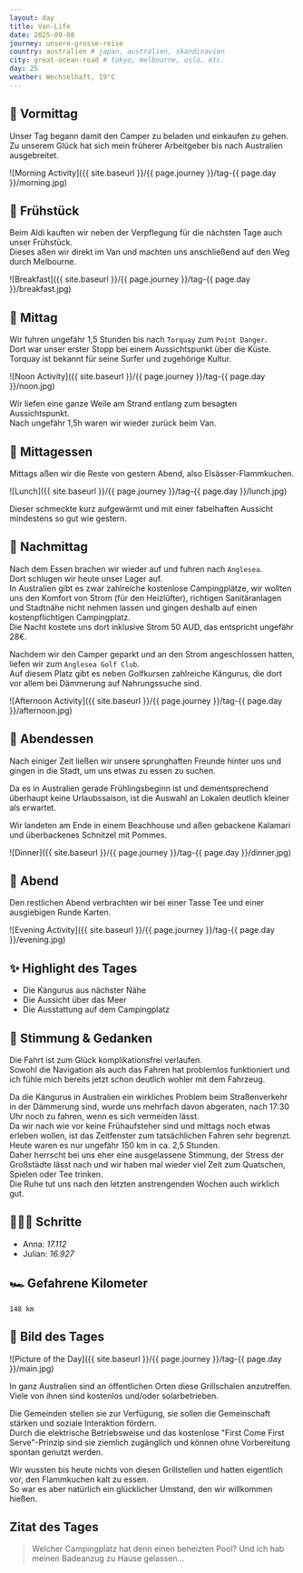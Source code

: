 ```yaml
---
layout: day
title: Van-Life
date: 2025-09-08
journey: unsere-grosse-reise
country: australien # japan, australien, skandinavien
city: great-ocean-road # tokyo, melbourne, oslo, etc.
day: 25
weather: Wechselhaft, 19°C
---
```


## 🌅 Vormittag

Unser Tag begann damit den Camper zu beladen und einkaufen zu gehen.  
Zu unserem Glück hat sich mein früherer Arbeitgeber bis nach Australien ausgebreitet.

![Morning Activity]({{ site.baseurl }}/{{ page.journey }}/tag-{{ page.day }}/morning.jpg)

## 🥐 Frühstück

Beim Aldi kauften wir neben der Verpflegung für die nächsten Tage auch unser Frühstück.  
Dieses aßen wir direkt im Van und machten uns anschließend auf den Weg durch Melbourne.

![Breakfast]({{ site.baseurl }}/{{ page.journey }}/tag-{{ page.day }}/breakfast.jpg)

## 🌇 Mittag

Wir fuhren ungefähr 1,5 Stunden bis nach `Torquay` zum `Point Danger`.  
Dort war unser erster Stopp bei einem Aussichtspunkt über die Küste.  
Torquay ist bekannt für seine Surfer und zugehörige Kultur.

![Noon Activity]({{ site.baseurl }}/{{ page.journey }}/tag-{{ page.day }}/noon.jpg)

Wir liefen eine ganze Weile am Strand entlang zum besagten Aussichtspunkt.  
Nach ungefähr 1,5h waren wir wieder zurück beim Van. 

## 🍣 Mittagessen

Mittags aßen wir die Reste von gestern Abend, also Elsässer-Flammkuchen.

![Lunch]({{ site.baseurl }}/{{ page.journey }}/tag-{{ page.day }}/lunch.jpg)

Dieser schmeckte kurz aufgewärmt und mit einer fabelhaften Aussicht mindestens so gut wie gestern.

## 🌆 Nachmittag

Nach dem Essen brachen wir wieder auf und fuhren nach `Anglesea`.  
Dort schlugen wir heute unser Lager auf.  
In Australien gibt es zwar zahlreiche kostenlose Campingplätze, wir wollten uns den Komfort von Strom (für den Heizlüfter), richtigen Sanitäranlagen und Stadtnähe nicht nehmen lassen und gingen deshalb auf einen kostenpflichtigen Campingplatz.  
Die Nacht kostete uns dort inklusive Strom 50 AUD, das entspricht ungefähr 28€.

Nachdem wir den Camper geparkt und an den Strom angeschlossen hatten, liefen wir zum `Anglesea Golf Club`.  
Auf diesem Platz gibt es neben Golfkursen zahlreiche Kängurus, die dort vor allem bei Dämmerung auf Nahrungssuche sind. 

![Afternoon Activity]({{ site.baseurl }}/{{ page.journey }}/tag-{{ page.day }}/afternoon.jpg)

## 🍜 Abendessen

Nach einiger Zeit ließen wir unsere sprunghaften Freunde hinter uns und gingen in die Stadt, um uns etwas zu essen zu suchen.

Da es in Australien gerade Frühlingsbeginn ist und dementsprechend überhaupt keine Urlaubssaison, ist die Auswahl an Lokalen deutlich kleiner als erwartet.

Wir landeten am Ende in einem Beachhouse und aßen gebackene Kalamari und überbackenes Schnitzel mit Pommes.

![Dinner]({{ site.baseurl }}/{{ page.journey }}/tag-{{ page.day }}/dinner.jpg)

## 🌙 Abend

Den restlichen Abend verbrachten wir bei einer Tasse Tee und einer ausgiebigen Runde Karten.

![Evening Activity]({{ site.baseurl }}/{{ page.journey }}/tag-{{ page.day }}/evening.jpg)

## ✨ Highlight des Tages

- Die Kängurus aus nächster Nähe
- Die Aussicht über das Meer
- Die Ausstattung auf dem Campingplatz

## 💭 Stimmung & Gedanken

Die Fahrt ist zum Glück komplikationsfrei verlaufen.  
Sowohl die Navigation als auch das Fahren hat problemlos funktioniert und ich fühle mich bereits jetzt schon deutlich wohler mit dem Fahrzeug.

Da die Kängurus in Australien ein wirkliches Problem beim Straßenverkehr in der Dämmerung sind, wurde uns mehrfach davon abgeraten, nach 17:30 Uhr noch zu fahren, wenn es sich vermeiden lässt.  
Da wir nach wie vor keine Frühaufsteher sind und mittags noch etwas erleben wollen, ist das Zeitfenster zum tatsächlichen Fahren sehr begrenzt.  
Heute waren es nur ungefähr 150 km in ca. 2,5 Stunden.  
Daher herrscht bei uns eher eine ausgelassene Stimmung, der Stress der Großstädte lässt nach und wir haben mal wieder viel Zeit zum Quatschen, Spielen oder Tee trinken.  
Die Ruhe tut uns nach den letzten anstrengenden Wochen auch wirklich gut.

## 🏃🏽‍♀️ Schritte

- Anna: _17.112_  
- Julian: _16.927_  

## 🏎️ Gefahrene Kilometer

`148 km`

## 📸 Bild des Tages

![Picture of the Day]({{ site.baseurl }}/{{ page.journey }}/tag-{{ page.day }}/main.jpg)

In ganz Australien sind an öffentlichen Orten diese Grillschalen anzutreffen.  
Viele von ihnen sind kostenlos und/oder solarbetrieben.

Die Gemeinden stellen sie zur Verfügung, sie sollen die Gemeinschaft stärken und soziale Interaktion fördern.  
Durch die elektrische Betriebsweise und das kostenlose "First Come First Serve"-Prinzip sind sie ziemlich zugänglich und können ohne Vorbereitung spontan genutzt werden.

Wir wussten bis heute nichts von diesen Grillstellen und hatten eigentlich vor, den Flammkuchen kalt zu essen.  
So war es aber natürlich ein glücklicher Umstand, den wir willkommen hießen.

## Zitat des Tages

> Welcher Campingplatz hat denn einen beheizten Pool? Und ich hab meinen Badeanzug zu Hause gelassen...
